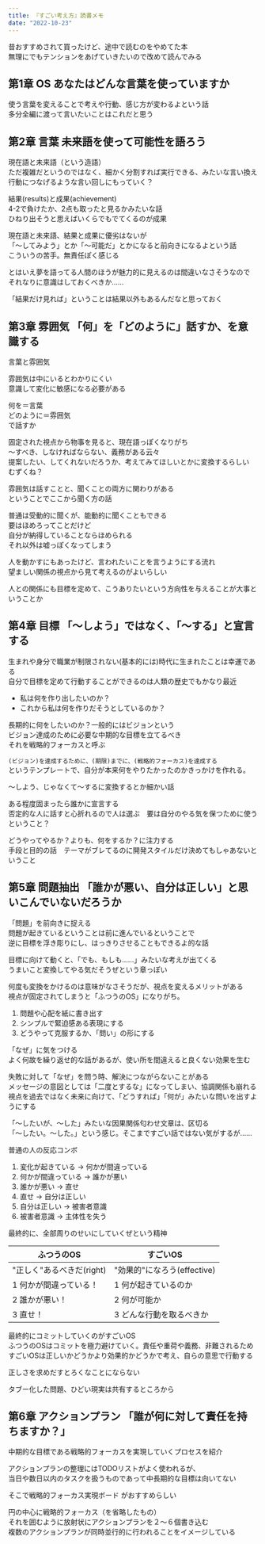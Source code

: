 ```yaml
---
title: 『すごい考え方』読書メモ
date: "2022-10-23"
---
```


昔おすすめされて買ったけど、途中で読むのをやめてた本  
無理にでもテンションをあげていきたいので改めて読んでみる

## 第1章 OS あなたはどんな言葉を使っていますか

使う言葉を変えることで考えや行動、感じ方が変わるよという話  
多分全編に渡って言いたいことはこれだと思う

## 第2章 言葉 未来語を使って可能性を語ろう

現在語と未来語（という造語）  
ただ複雑だというのではなく、細かく分割すれば実行できる、みたいな言い換え  
行動につなげるような言い回しにもっていく？  

結果(results)と成果(achievement)  
4-2で負けたか、2点も取ったと見るかみたいな話  
ひねり出そうと思えばいくらでもでてくるのが成果

現在語と未来語、結果と成果に優劣はないが  
「～してみよう」とか「～可能だ」とかになると前向きになるよという話  
こういうの苦手。無責任ぽく感じる

とはいえ夢を語ってる人間のほうが魅力的に見えるのは間違いなさそうなので  
それなりに意識はしておくべきか……

「結果だけ見れば」ということは結果以外もあるんだなと思っておく

## 第3章 雰囲気 「何」を「どのように」話すか、を意識する

言葉と雰囲気  

雰囲気は中にいるとわかりにくい  
意識して変化に敏感になる必要がある

何を＝言葉  
どのように＝雰囲気  
で話すか

固定された視点から物事を見ると、現在語っぽくなりがち  
～すべき、しなければならない、義務がある云々  
提案したい、してくれないだろうか、考えてみてほしいとかに変換するらしい  
むずくね？

雰囲気は話すことと、聞くことの両方に関わりがある  
ということでここから聞く方の話

普通は受動的に聞くが、能動的に聞くこともできる  
要はほめろってことだけど  
自分が納得していることならほめられる  
それ以外は嘘っぽくなってしまう  

人を動かすにもあったけど、言われたいことを言うようにする流れ  
望ましい関係の視点から見て考えるのがよいらしい

人との関係にも目標を定めて、こうありたいという方向性を与えることが大事ということか

## 第4章 目標 「～しよう」ではなく、「～する」と宣言する

生まれや身分で職業が制限されない(基本的には)時代に生まれたことは幸運である  
自分で目標を定めて行動することができるのは人類の歴史でもかなり最近

- 私は何を作り出したいのか？
- これから私は何を作りだそうとしているのか？

長期的に何をしたいのか？一般的にはビジョンという  
ビジョン達成のために必要な中期的な目標を立てるべき  
それを戦略的フォーカスと呼ぶ

``(ビジョン)を達成するために、(期限)までに、(戦略的フォーカス)を達成する``  
というテンプレートで、自分が本来何をやりたかったのかきっかけを作れる。

～しよう、じゃなくて～するに変換するとか細かい話

ある程度固まったら誰かに宣言する  
否定的な人に話すと心折れるので人は選ぶ　要は自分のやる気を保つために使うということ？

どうやってやるか？よりも、何をするか？に注力する  
手段と目的の話　テーマがブレてるのに開発スタイルだけ決めてもしゃあないということ

## 第5章 問題抽出 「誰かが悪い、自分は正しい」と思いこんでいないだろうか

「問題」を前向きに捉える  
問題が起きているということは前に進んでいるということで  
逆に目標を浮き彫りにし、はっきりさせることもできるよ的な話

目標に向けて動くと、「でも、もしも……」みたいな考えが出てくる  
うまいこと変換してやる気だそうぜという章っぽい

何度も変換をかけるのは意味がなさそうだが、視点を変えるメリットがある  
視点が固定されてしまうと「ふつうのOS」になりがち。

1. 問題や心配を紙に書き出す
2. シンプルで緊迫感ある表現にする
3. どうやって克服するか、「問い」の形にする

「なぜ」に気をつける  
よく何故を繰り返せ的な話があるが、使い所を間違えると良くない効果を生む  

失敗に対して「なぜ」を問う時、解決につながらないことがある  
メッセージの意図としては「二度とするな」になってしまい、協調関係も崩れる  
視点を過去ではなく未来に向けて、「どうすれば」「何が」みたいな問いを出すようにする

「～したいが、～した」みたいな因果関係匂わせ文章は、区切る  
「～したい。～した。」という感じ。そこまですごい話ではない気がするが……

普通の人の反応コンボ

1. 変化が起きている → 何かが間違っている
2. 何かが間違っている → 誰かが悪い
3. 誰かが悪い → 直せ
4. 直せ → 自分は正しい
5. 自分は正しい → 被害者意識
6. 被害者意識 → 主体性を失う

最終的に、全部周りのせいにしていくぜという精神

| ふつうのOS                | すごいOS                    |
| ------------------------- | --------------------------- |
| "正しく"あるべきだ(right) | "効果的"になろう(effective) |
| 1 何かが間違っている！    | 1 何が起きているのか        |
| 2 誰かが悪い！            | 2 何が可能か                |
| 3 直せ！                  | 3 どんな行動を取るべきか    |

最終的にコミットしていくのがすごいOS  
ふつうのOSはコミットを極力避けていく。責任や重荷や義務、非難されるため  
すごいOSは正しいかどうかより効果的かどうかで考え、自らの意思で行動する

正しさを求めだすとろくなことにならない  

タブー化した問題、ひどい現実は共有するところから  

## 第6章 アクションプラン 「誰が何に対して責任を持ちますか？」

中期的な目標である戦略的フォーカスを実現していくプロセスを紹介

アクションプランの整理にはTODOリストがよく使われるが、  
当日や数日以内のタスクを扱うものであって中長期的な目標は向いてない

そこで戦略的フォーカス実現ボード がおすすめらしい

円の中心に戦略的フォーカス（を省略したもの）  
それを囲むように放射状にアクションプランを２～６個書き込む  
複数のアクションプランが同時並行的に行われることをイメージしている
